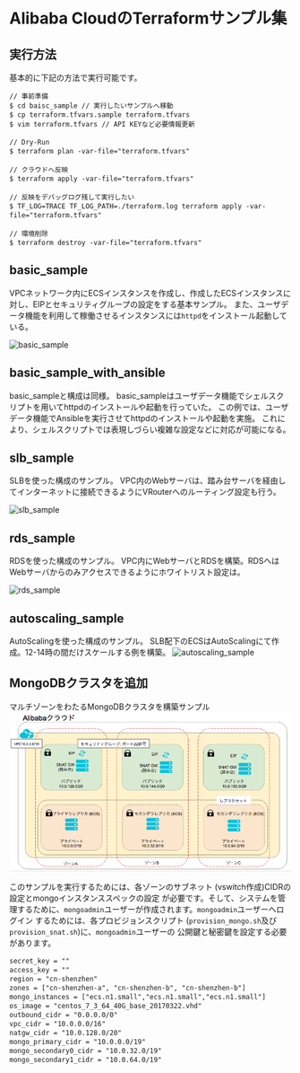 # Alibaba CloudのTerraformサンプル集
## 実行方法
基本的に下記の方法で実行可能です。
```
// 事前準備
$ cd baisc_sample // 実行したいサンプルへ移動
$ cp terraform.tfvars.sample terraform.tfvars
$ vim terraform.tfvars // API KEYなど必要情報更新

// Dry-Run
$ terraform plan -var-file="terraform.tfvars"

// クラウドへ反映
$ terraform apply -var-file="terraform.tfvars"

// 反映をデバッグログ残して実行したい
$ TF_LOG=TRACE TF_LOG_PATH=./terraform.log terraform apply -var-file="terraform.tfvars"

// 環境削除
$ terraform destroy -var-file="terraform.tfvars"
```

## basic_sample
VPCネットワーク内にECSインスタンスを作成し、作成したECSインスタンスに対し、EIPとセキュリティグループの設定をする基本サンプル。
また、ユーザデータ機能を利用して稼働させるインスタンスには`httpd`をインストール起動している。

![basic_sample](image/architecture_basic_sample.png)

## basic_sample_with_ansible
basic_sampleと構成は同様。
basic_sampleはユーザデータ機能でシェルスクリプトを用いてhttpdのインストールや起動を行っていた。
この例では、ユーザデータ機能でAnsibleを実行させてhttpdのインストールや起動を実施。
これにより、シェルスクリプトでは表現しづらい複雑な設定などに対応が可能になる。

## slb_sample
SLBを使った構成のサンプル。
VPC内のWebサーバは、踏み台サーバを経由してインターネットに接続できるようにVRouterへのルーティング設定も行う。

![slb_sample](image/architecture_slb_sample.png)

## rds_sample
RDSを使った構成のサンプル。
VPC内にWebサーバとRDSを構築。RDSへはWebサーバからのみアクセスできるようにホワイトリスト設定は。

![rds_sample](image/architecture_rds_sample.png)

## autoscaling_sample
AutoScalingを使った構成のサンプル。
SLB配下のECSはAutoScalingにて作成。12-14時の間だけスケールする例を構築。
![autoscaling_sample](image/architecture_autoscaling_sample.png)

## MongoDBクラスタを追加
マルチゾーンをわたるMongoDBクラスタを構築サンプル
![mongo](image/architecture_mongo_cluster.png)

このサンプルを実行するためには、各ゾーンのサブネット (vswitch作成)CIDRの設定とmongoインスタンススペックの設定
が必要です。そして、システムを管理するために、`mongoadmin`ユーザーが作成されます。`mongoadmin`ユーザーへログイン
するためには、各プロビジョンスクリプト (`provision_mongo.sh`及び`provision_snat.sh`)に、`mongoadmin`ユーザーの
公開鍵と秘密鍵を設定する必要があります。
```
secret_key = ""
access_key = ""
region = "cn-shenzhen"
zones = ["cn-shenzhen-a", "cn-shenzhen-b", "cn-shenzhen-b"]
mongo_instances = ["ecs.n1.small","ecs.n1.small","ecs.n1.small"]
os_image = "centos_7_3_64_40G_base_20170322.vhd"
outbound_cidr = "0.0.0.0/0"
vpc_cidr = "10.0.0.0/16"
natgw_cidr = "10.0.128.0/20"
mongo_primary_cidr = "10.0.0.0/19"
mongo_secondary0_cidr = "10.0.32.0/19"
mongo_secondary1_cidr = "10.0.64.0/19"
```
